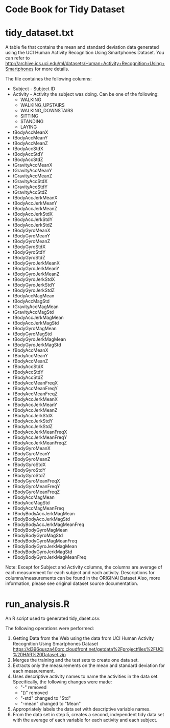 Code Book for Tidy Dataset
===================================

# tidy_dataset.txt

A table fie that contains the mean and standard deviation data generated using the UCI Human Activity Recognition Using Smartphones Dataset. You can refer to  http://archive.ics.uci.edu/ml/datasets/Human+Activity+Recognition+Using+Smartphones for more details.

The file containes the following columns:

* Subject - Subject ID
* Activity - Activity the subject was doing. Can be one of the following:
    * WALKING
    * WALKING_UPSTAIRS
    * WALKING_DOWNSTAIRS
    * SITTING
    * STANDING
    * LAYING
* tBodyAccMeanX
* tBodyAccMeanY
* tBodyAccMeanZ
* tBodyAccStdX
* tBodyAccStdY
* tBodyAccStdZ
* tGravityAccMeanX
* tGravityAccMeanY
* tGravityAccMeanZ
* tGravityAccStdX
* tGravityAccStdY
* tGravityAccStdZ
* tBodyAccJerkMeanX
* tBodyAccJerkMeanY
* tBodyAccJerkMeanZ
* tBodyAccJerkStdX
* tBodyAccJerkStdY
* tBodyAccJerkStdZ
* tBodyGyroMeanX
* tBodyGyroMeanY
* tBodyGyroMeanZ
* tBodyGyroStdX
* tBodyGyroStdY
* tBodyGyroStdZ
* tBodyGyroJerkMeanX
* tBodyGyroJerkMeanY
* tBodyGyroJerkMeanZ
* tBodyGyroJerkStdX
* tBodyGyroJerkStdY
* tBodyGyroJerkStdZ
* tBodyAccMagMean
* tBodyAccMagStd
* tGravityAccMagMean
* tGravityAccMagStd
* tBodyAccJerkMagMean
* tBodyAccJerkMagStd
* tBodyGyroMagMean
* tBodyGyroMagStd
* tBodyGyroJerkMagMean
* tBodyGyroJerkMagStd
* fBodyAccMeanX
* fBodyAccMeanY
* fBodyAccMeanZ
* fBodyAccStdX
* fBodyAccStdY
* fBodyAccStdZ
* fBodyAccMeanFreqX
* fBodyAccMeanFreqY
* fBodyAccMeanFreqZ
* fBodyAccJerkMeanX
* fBodyAccJerkMeanY
* fBodyAccJerkMeanZ
* fBodyAccJerkStdX
* fBodyAccJerkStdY
* fBodyAccJerkStdZ
* fBodyAccJerkMeanFreqX
* fBodyAccJerkMeanFreqY
* fBodyAccJerkMeanFreqZ
* fBodyGyroMeanX
* fBodyGyroMeanY
* fBodyGyroMeanZ
* fBodyGyroStdX
* fBodyGyroStdY
* fBodyGyroStdZ
* fBodyGyroMeanFreqX
* fBodyGyroMeanFreqY
* fBodyGyroMeanFreqZ
* fBodyAccMagMean
* fBodyAccMagStd
* fBodyAccMagMeanFreq
* fBodyBodyAccJerkMagMean
* fBodyBodyAccJerkMagStd
* fBodyBodyAccJerkMagMeanFreq
* fBodyBodyGyroMagMean
* fBodyBodyGyroMagStd
* fBodyBodyGyroMagMeanFreq
* fBodyBodyGyroJerkMagMean
* fBodyBodyGyroJerkMagStd
* fBodyBodyGyroJerkMagMeanFreq

Note: Except for Subject and Activity columns, the columns are average of each measurement for each subject and each activity. Descriptions for columns/measurements can be found in the ORIGINAl Dataset
Also, more information, please see original dataset source documentation.

# run_analysis.R

An R script used to generated tidy_daset.csv. 

The following operations were performed:


1. Getting Data from the Web using the data from UCI Human Activity Recognition Using Smartphones Dataset https://d396qusza40orc.cloudfront.net/getdata%2Fprojectfiles%2FUCI%20HAR%20Dataset.zip
2. Merges the training and the test sets to create one data set.
3. Extracts only the measurements on the mean and standard deviation for each measurement.
4. Uses descriptive activity names to name the activities in the data set. Specifically, the following changes were made:
    * "-" removed
    * "()" removed
    * "-std" changed to "Std"
    * "-mean" changed to "Mean"
5. Appropriately labels the data set with descriptive variable names.
6. From the data set in step 5, creates a second, independent tidy data set with the average of each variable for each activity and each subject.
